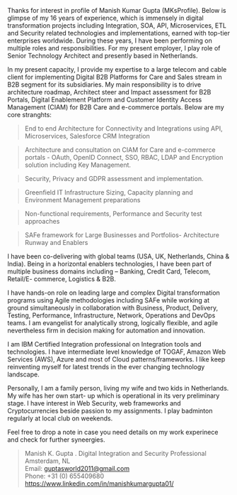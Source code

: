 <meta name="google-site-verification" content="Z26zWMGxpVTs9MgrQ8c9jNcYDskKP0a2sIUi8RxN628" />
Thanks for interest in profile of Manish Kumar Gupta (MKsProfile). 
Below is glimpse of my 16 years of experience, which is immensely in digital transformation projects including Integration, SOA, API, Microservices, ETL and Security related technologies and implementations, earned with top-tier enterprises worldwide. During these years, I have been performing on multiple roles and responsibilities. 
For my present employer, I play role of Senior Technology Architect and presently based in Netherlands.

In my present capacity, I provide my expertise to a large telecom and cable client for implementing Digital
B2B Platforms for Care and Sales stream in B2B segment for its subsidiaries. My main responsibility is to drive
architecture roadmap, Architect steer and Impact assessment for B2B Portals, Digital Enablement Platform and
Customer Identity Access Management (CIAM) for B2B Care and e-commerce portals. Below are my core stranghts:

>End to end Architecture for Connectivity and Integrations using API, Microservices, Salesforce CRM Integration

>Architecture and consultation on CIAM for Care and e-commerce portals - OAuth, OpenID Connect, SSO, RBAC, LDAP and Encryption
solution including Key Management.

>Security, Privacy and GDPR assessment and implementation.

>Greenfield IT Infrastructure Sizing, Capacity planning and Environment Management preparations

>Non-functional requirements, Performance and Security test approaches

>SAFe framework for Large Businesses and Portfolios- Architecture Runway and Enablers


I have been co-delivering with global teams (USA, UK, Netherlands, China & India). Being in a horizontal enablers
technologies, I have been part of multiple business domains including – Banking, Credit Card, Telecom, Retail/E-
commerce, Logistics & B2B.

I have hands-on role on leading large and complex Digital transformation programs using Agile methodologies
including SAFe while working at ground simultaneously in collaboration with Business, Product, Delivery,
Testing, Performance, Infrastructure, Network, Operations and DevOps teams. I am evangelist for analytically strong, logically flexible, and agile nevertheless firm in decision making for automation and innovation.

I am IBM Certified Integration professional on Integration tools and technologies. I have intermediate level
knowledge of TOGAF, Amazon Web Services (AWS), Azure and most of Cloud patterns/frameworks. I like keep
reinventing myself for latest trends in the ever changing technology landscape.

Personally, I am a family person, living my wife and two kids in Netherlands. My wife has her own start-
up which is operational in its very preliminary stage. I have interest in Web Security, web frameworks and Cryptocurrencies beside passion to my assignments. I play badminton regularly at local club on weekends.

Feel free to drop a note in case you need details on my work experinece and check for further syneergies.

>Manish K. Gupta . 
>Digital Integration and Security Professional<br />
>Amsterdam, NL<br />
>Email: guptasworld2011@gmail.com<br />
>Phone: +31 (0) 655409680<br />
>https://www.linkedin.com/in/manishkumargupta01/<br />
